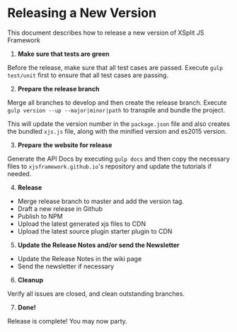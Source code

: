 # Releasing a New Version

This document describes how to release a new version of XSplit JS Framework

1. **Make sure that tests are green**

  Before the release, make sure that all test cases are passed. Execute
`gulp test/unit` first to ensure that all test cases are passing.

2. **Prepare the release branch**

  Merge all branches to develop and then create the release branch. Execute
`gulp version --up --major|minor|path` to transpile and bundle the project.

  This will update the version number in the `package.json` file and also
creates the bundled `xjs.js` file, along with the minified version and es2015
version.

3. **Prepare the website for release**

  Generate the API Docs by executing `gulp docs` and then copy the necessary files
to `xjsframework.github.io`'s repository and update the tutorials if needed.

4. **Release**

  - Merge release branch to master and add the version tag.
  - Draft a new release in Github
  - Publish to NPM
  - Upload the latest generated xjs files to CDN
  - Upload the latest source plugin starter plugin to CDN

5. **Update the Release Notes and/or send the Newsletter**

  - Update the Release Notes in the wiki page
  - Send the newsletter if necessary

6. **Cleanup**

  Verify all issues are closed, and clean outstanding branches.

7. **Done!**

  Release is complete! You may now party.
